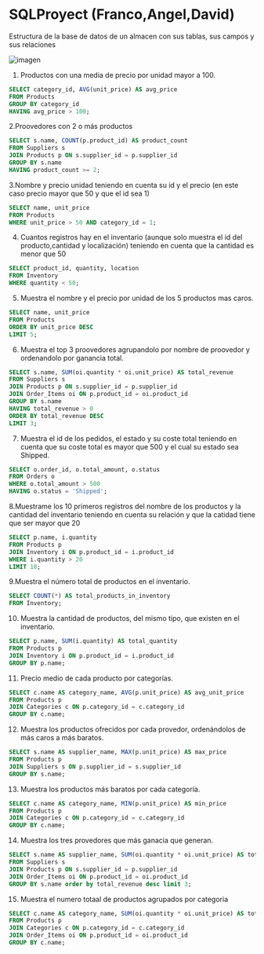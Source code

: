 

# SQLProyect (Franco,Angel,David)

Estructura de la base de datos de un almacen con sus tablas, sus campos y sus relaciones

![imagen](https://github.com/user-attachments/assets/1f3d970d-4e19-4bd1-bb73-30c94c0e014d)


1. Productos con una media de precio por unidad mayor a 100.
```sql
SELECT category_id, AVG(unit_price) AS avg_price
FROM Products
GROUP BY category_id
HAVING avg_price > 100;
```
2.Proovedores con 2 o más productos
```sql
SELECT s.name, COUNT(p.product_id) AS product_count
FROM Suppliers s
JOIN Products p ON s.supplier_id = p.supplier_id
GROUP BY s.name
HAVING product_count >= 2;
```
3.Nombre y precio unidad teniendo en cuenta su id y el precio (en este caso precio mayor que 50 y que el id sea 1)
```sql
SELECT name, unit_price
FROM Products
WHERE unit_price > 50 AND category_id = 1;
```
4. Cuantos registros hay en el inventario (aunque solo muestra el id del producto,cantidad y localización) teniendo en cuenta que la cantidad es menor que 50
```sql
SELECT product_id, quantity, location
FROM Inventory
WHERE quantity < 50;
```
5. Muestra el nombre y el precio por unidad de los 5 productos mas caros.
```sql
SELECT name, unit_price
FROM Products
ORDER BY unit_price DESC
LIMIT 5;
```
6. Muestra el top 3 proovedores agrupandolo por nombre de proovedor y ordenandolo por ganancia total.
```sql
SELECT s.name, SUM(oi.quantity * oi.unit_price) AS total_revenue
FROM Suppliers s
JOIN Products p ON s.supplier_id = p.supplier_id
JOIN Order_Items oi ON p.product_id = oi.product_id
GROUP BY s.name
HAVING total_revenue > 0
ORDER BY total_revenue DESC
LIMIT 3;

```
7. Muestra el id de los pedidos, el estado y su coste total teniendo en cuenta que su coste total es mayor que 500 y el cual su estado sea Shipped.
```sql
SELECT o.order_id, o.total_amount, o.status
FROM Orders o
WHERE o.total_amount > 500
HAVING o.status = 'Shipped';
```
8.Muestrame los 10 primeros registros del nombre de los productos y la cantidad del inventario teniendo en cuenta su relación y que la catidad tiene que ser mayor que 20
```sql
SELECT p.name, i.quantity
FROM Products p
JOIN Inventory i ON p.product_id = i.product_id
WHERE i.quantity > 20
LIMIT 10;
```
9.Muestra el número total de productos en el inventario. 
```sql
SELECT COUNT(*) AS total_products_in_inventory
FROM Inventory;

```
10. Muestra la cantidad de productos, del mismo tipo, que existen en el inventario.
```sql
SELECT p.name, SUM(i.quantity) AS total_quantity
FROM Products p
JOIN Inventory i ON p.product_id = i.product_id
GROUP BY p.name;

```
11. Precio medio de cada producto por categorías.
```sql
SELECT c.name AS category_name, AVG(p.unit_price) AS avg_unit_price
FROM Products p
JOIN Categories c ON p.category_id = c.category_id
GROUP BY c.name;

```
12. Muestra los productos ofrecidos por cada provedor, ordenándolos de más caros a más baratos. 
```sql
SELECT s.name AS supplier_name, MAX(p.unit_price) AS max_price
FROM Products p
JOIN Suppliers s ON p.supplier_id = s.supplier_id
GROUP BY s.name;

```
13. Muestra los productos más baratos por cada categoría.
```sql
SELECT c.name AS category_name, MIN(p.unit_price) AS min_price
FROM Products p
JOIN Categories c ON p.category_id = c.category_id
GROUP BY c.name;

```
14. Muestra los tres provedores que más ganacia que generan.
```sql
SELECT s.name AS supplier_name, SUM(oi.quantity * oi.unit_price) AS total_revenue
FROM Suppliers s
JOIN Products p ON s.supplier_id = p.supplier_id
JOIN Order_Items oi ON p.product_id = oi.product_id
GROUP BY s.name order by total_revenue desc limit 3;
```
15. Muestra el numero totaal de productos agrupados por categoria 
```sql
SELECT c.name AS category_name, SUM(oi.quantity * oi.unit_price) AS total_revenue
FROM Products p
JOIN Categories c ON p.category_id = c.category_id
JOIN Order_Items oi ON p.product_id = oi.product_id
GROUP BY c.name;
```
